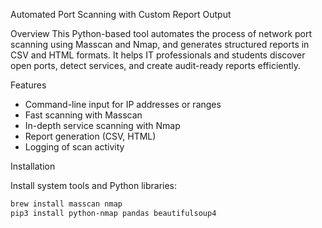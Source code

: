 Automated Port Scanning with Custom Report Output

Overview
This Python-based tool automates the process of network port scanning using Masscan and Nmap, and generates structured reports in CSV and HTML formats. It helps IT professionals and students discover open ports, detect services, and create audit-ready reports efficiently.

Features
- Command-line input for IP addresses or ranges
- Fast scanning with Masscan
- In-depth service scanning with Nmap
- Report generation (CSV, HTML)
- Logging of scan activity

Installation

Install system tools and Python libraries:

```bash
brew install masscan nmap
pip3 install python-nmap pandas beautifulsoup4
